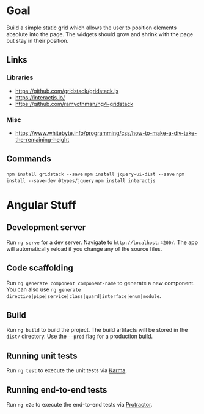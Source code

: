 # Goal
Build a simple static grid which allows the user to position elements absolute into the page. The widgets should grow and shrink with the page but stay in their position.

## Links
### Libraries
- https://github.com/gridstack/gridstack.js
- https://interactjs.io/
- https://github.com/ramyothman/ng4-gridstack

### Misc
- https://www.whitebyte.info/programming/css/how-to-make-a-div-take-the-remaining-height


## Commands
`npm install gridstack --save`
`npm install jquery-ui-dist --save`
`npm install --save-dev @types/jquery`
`npm install interactjs`

# Angular Stuff

## Development server

Run `ng serve` for a dev server. Navigate to `http://localhost:4200/`. The app will automatically reload if you change any of the source files.

## Code scaffolding

Run `ng generate component component-name` to generate a new component. You can also use `ng generate directive|pipe|service|class|guard|interface|enum|module`.

## Build

Run `ng build` to build the project. The build artifacts will be stored in the `dist/` directory. Use the `--prod` flag for a production build.

## Running unit tests

Run `ng test` to execute the unit tests via [Karma](https://karma-runner.github.io).

## Running end-to-end tests

Run `ng e2e` to execute the end-to-end tests via [Protractor](http://www.protractortest.org/).
